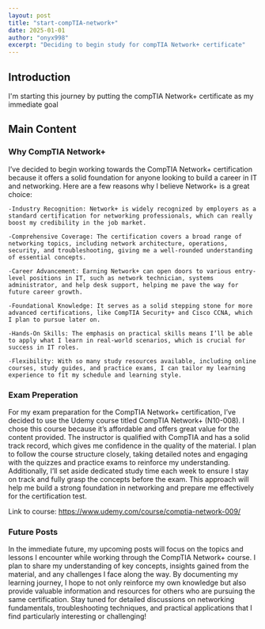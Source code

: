 ```yaml
---
layout: post
title: "start-compTIA-network+"
date: 2025-01-01
author: "onyx998"
excerpt: "Deciding to begin study for compTIA Network+ certificate"
---
```



## Introduction

I'm starting this journey by putting the compTIA Network+ certificate as my immediate goal

## Main Content

### Why CompTIA Network+ 
 
I’ve decided to begin working towards the CompTIA Network+ certification because it offers a solid foundation for anyone looking to build a career in IT and networking. Here are a few reasons why I believe Network+ is a great choice:

    -Industry Recognition: Network+ is widely recognized by employers as a standard certification for networking professionals, which can really boost my credibility in the job market.
    
    -Comprehensive Coverage: The certification covers a broad range of networking topics, including network architecture, operations, security, and troubleshooting, giving me a well-rounded understanding of essential concepts.
    
    -Career Advancement: Earning Network+ can open doors to various entry-level positions in IT, such as network technician, systems administrator, and help desk support, helping me pave the way for future career growth.
    
    -Foundational Knowledge: It serves as a solid stepping stone for more advanced certifications, like CompTIA Security+ and Cisco CCNA, which I plan to pursue later on.
    
    -Hands-On Skills: The emphasis on practical skills means I’ll be able to apply what I learn in real-world scenarios, which is crucial for success in IT roles.
    
    -Flexibility: With so many study resources available, including online courses, study guides, and practice exams, I can tailor my learning experience to fit my schedule and learning style.


### Exam Preperation

For my exam preparation for the CompTIA Network+ certification, I’ve decided to use the Udemy course titled CompTIA Network+ (N10-008).
I chose this course because it’s affordable and offers great value for the content provided. 
The instructor is qualified with CompTIA and has a solid track record, which gives me confidence in the quality of the material. 
I plan to follow the course structure closely, taking detailed notes and engaging with the quizzes and practice exams to reinforce my understanding. 
Additionally, I’ll set aside dedicated study time each week to ensure I stay on track and fully grasp the concepts before the exam. 
This approach will help me build a strong foundation in networking and prepare me effectively for the certification test.

Link to course: https://www.udemy.com/course/comptia-network-009/

### Future Posts

In the immediate future, my upcoming posts will focus on the topics and lessons I encounter while working through the CompTIA Network+ course. 
I plan to share my understanding of key concepts, insights gained from the material, and any challenges I face along the way. By documenting my learning journey,
I hope to not only reinforce my own knowledge but also provide valuable information and resources for others who are pursuing the same certification. 
Stay tuned for detailed discussions on networking fundamentals, troubleshooting techniques, and practical applications that I find particularly interesting or challenging!



